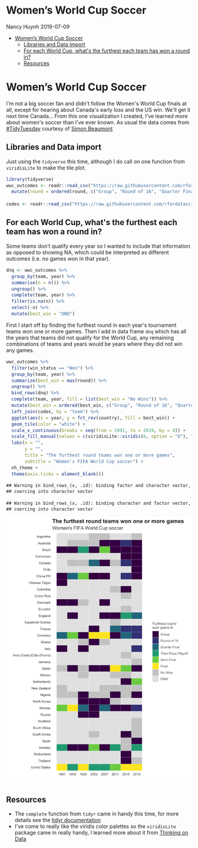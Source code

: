 Women’s World Cup Soccer
================
Nancy Huynh
2019-07-09

-   [Women’s World Cup Soccer](#womens-world-cup-soccer)
    -   [Libraries and Data import](#libraries-and-data-import)
    -   [For each World Cup, what's the furthest each team has won a round in?](#for-each-world-cup-whats-the-furthest-each-team-has-won-a-round-in)
    -   [Resources](#resources)

Women’s World Cup Soccer
========================

I'm not a big soccer fan and didn't follow the Women's World Cup finals at all, except for hearing about Canada's early loss and the US win. We'll get it next time Canada... From this one visualization I created, I've learned more about women's soccer than I've ever known. As usual the data comes from [\#TidyTuesday](https://github.com/rfordatascience/tidytuesday/tree/master/data/2019/2019-07-09) courtesy of [Simon Beaumont](https://twitter.com/SimonBeaumont04?lang=en)

Libraries and Data import
-------------------------

Just using the `tidyverse` this time, although I do call on one function from `viridisLite` to make the tile plot.

``` r
library(tidyverse)
wwc_outcomes <- readr::read_csv("https://raw.githubusercontent.com/rfordatascience/tidytuesday/master/data/2019/2019-07-09/wwc_outcomes.csv") %>%
  mutate(round = ordered(round, c("Group", "Round of 16", "Quarter Final", "Third Place Playoff", "Semi Final", "Final"))) 

codes <- readr::read_csv("https://raw.githubusercontent.com/rfordatascience/tidytuesday/master/data/2019/2019-07-09/codes.csv")
```

For each World Cup, what's the furthest each team has won a round in?
---------------------------------------------------------------------

Some teams don't qualify every year so I wanted to include that information as opposed to showing NA, which could be interpreted as different outcomes (i.e. no games won in that year).

``` r
dnq <- wwc_outcomes %>% 
  group_by(team, year) %>%
  summarise(n = n()) %>%
  ungroup() %>%
  complete(team, year) %>%
  filter(is.na(n)) %>%
  select(-n) %>%
  mutate(best_win = "DNQ")
```

First I start off by finding the furthest round in each year's tournament teams won one or more games. Then I add in data frame `dnq` which has all the years that teams did not qualify for the World Cup, any remaining combinations of teams and years would be years where they did not win any games.

``` r
wwc_outcomes %>%
  filter(win_status == "Won") %>%
  group_by(team, year) %>%
  summarise(best_win = max(round)) %>%
  ungroup() %>% 
  bind_rows(dnq) %>%
  complete(team, year, fill = list(best_win = "No Wins")) %>%
  mutate(best_win = ordered(best_win, c("Group", "Round of 16", "Quarter Final", "Third Place Playoff", "Semi Final", "Final", "No Wins", "DNQ"))) %>% 
  left_join(codes, by = "team") %>%
  ggplot(aes(x = year, y = fct_rev(country), fill = best_win)) +
  geom_tile(color = "white") +
  scale_x_continuous(breaks = seq(from = 1991, to = 2019, by = 4)) +
  scale_fill_manual(values = c(viridisLite::viridis(6, option = "D"), "grey80", "grey90"), name = "Furthest round\nwon game in") +
  labs(x = "",
       y = "",
       title = "The furthest round teams won one or more games",
       subtitle = "Women's FIFA World Cup soccer") +
  nh_theme +
  theme(axis.ticks = element_blank())
```

    ## Warning in bind_rows_(x, .id): binding factor and character vector,
    ## coercing into character vector

    ## Warning in bind_rows_(x, .id): binding character and factor vector,
    ## coercing into character vector

<img src="womens_world_cup_soccer_files/figure-markdown_github/unnamed-chunk-4-1.png" width="672" />

Resources
---------

-   The `complete` function from `tidyr` came in handy this time, for more details see the [tidyr documentation](https://tidyr.tidyverse.org/reference/complete.html)
-   I've come to really like the viridis color palettes so the `viridisLite` package came in really handy, I learned more about it from [Thinking on Data](https://www.thinkingondata.com/something-about-viridis-library/)
